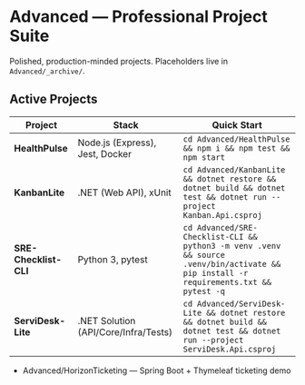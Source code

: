 # Advanced — Professional Project Suite

Polished, production-minded projects. Placeholders live in `Advanced/_archive/`.

## Active Projects

| Project | Stack | Quick Start |
|---|---|---|
| **HealthPulse** | Node.js (Express), Jest, Docker | `cd Advanced/HealthPulse && npm i && npm test && npm start` |
| **KanbanLite** | .NET (Web API), xUnit | `cd Advanced/KanbanLite && dotnet restore && dotnet build && dotnet test && dotnet run --project Kanban.Api.csproj` |
| **SRE-Checklist-CLI** | Python 3, pytest | `cd Advanced/SRE-Checklist-CLI && python3 -m venv .venv && source .venv/bin/activate && pip install -r requirements.txt && pytest -q` |
| **ServiDesk-Lite** | .NET Solution (API/Core/Infra/Tests) | `cd Advanced/ServiDesk-Lite && dotnet restore && dotnet build && dotnet test && dotnet run --project ServiDesk.Api.csproj` |

- Advanced/HorizonTicketing — Spring Boot + Thymeleaf ticketing demo
